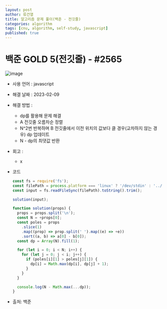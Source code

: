 ```yaml
---
layout: post
author: 류건열
title: 알고리즘 문제 풀이(백준 - 전깃줄)
categories: algorithm
tags: [cnu, algorithm, self-study, javascript]
published: true
---
```


# 백준 GOLD 5(전깃줄) - #2565

![image](https://user-images.githubusercontent.com/34560965/217798833-3a75a3d0-0dae-4918-80ab-5bc2b96076a7.png)

- 사용 언어 : javascript

- 해결 날짜 : 2023-02-09

- 해결 방법 :

  - dp를 활용해 문제 해결
  - A 전깃줄 오름차순 정렬
  - N^2번 반복하며 B 전깃줄에서 이전 위치의 값보다 클 경우(교차하지 않는 경우) dp 업데이트
  - N - dp의 최댓값 반환

- 회고 :

  - x

- 코드

  ```javascript
  const fs = require('fs');
  const filePath = process.platform === 'linux' ? '/dev/stdin' : '../input.txt';
  const input = fs.readFileSync(filePath).toString().trim();

  solution(input);

  function solution(props) {
    props = props.split('\n');
    const N = +props[0];
    const poles = props
      .slice(1)
      .map((prop) => prop.split(' ').map((e) => +e))
      .sort((a, b) => a[0] - b[0]);
    const dp = Array(N).fill(1);

    for (let i = 0; i < N; i++) {
      for (let j = 0; j < i; j++) {
        if (poles[i][1] > poles[j][1]) {
          dp[i] = Math.max(dp[i], dp[j] + 1);
        }
      }
    }

    console.log(N - Math.max(...dp));
  }
  ```

- 출처: 백준
